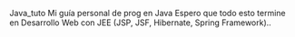Java_tuto
Mi guía personal de prog en Java Espero que todo esto termine en Desarrollo Web con JEE (JSP, JSF, Hibernate, Spring Framework)..
